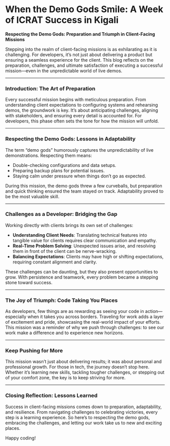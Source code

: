 # **When the Demo Gods Smile: A Week of ICRAT Success in Kigali**

**Respecting the Demo Gods: Preparation and Triumph in Client-Facing Missions**

Stepping into the realm of client-facing missions is as exhilarating as it is challenging. For developers, it’s not just about delivering a product but ensuring a seamless experience for the client. This blog reflects on the preparation, challenges, and ultimate satisfaction of executing a successful mission—even in the unpredictable world of live demos.

---

### **Introduction: The Art of Preparation**

Every successful mission begins with meticulous preparation. From understanding client expectations to configuring systems and rehearsing demos, the groundwork is key. It’s about anticipating challenges, aligning with stakeholders, and ensuring every detail is accounted for. For developers, this phase often sets the tone for how the mission will unfold.

---

### **Respecting the Demo Gods: Lessons in Adaptability**

The term “demo gods” humorously captures the unpredictability of live demonstrations. Respecting them means:

- Double-checking configurations and data setups.
- Preparing backup plans for potential issues.
- Staying calm under pressure when things don’t go as expected.

During this mission, the demo gods threw a few curveballs, but preparation and quick thinking ensured the team stayed on track. Adaptability proved to be the most valuable skill.

---

### **Challenges as a Developer: Bridging the Gap**

Working directly with clients brings its own set of challenges:

- **Understanding Client Needs**: Translating technical features into tangible value for clients requires clear communication and empathy.
- **Real-Time Problem Solving**: Unexpected issues arise, and resolving them in front of the client can be nerve-wracking.
- **Balancing Expectations**: Clients may have high or shifting expectations, requiring constant alignment and clarity.

These challenges can be daunting, but they also present opportunities to grow. With persistence and teamwork, every problem became a stepping stone toward success.

---

### **The Joy of Triumph: Code Taking You Places**

As developers, few things are as rewarding as seeing your code in action—especially when it takes you across borders. Traveling for work adds a layer of excitement and pride, showcasing the real-world impact of your efforts. This mission was a reminder of why we push through challenges: to see our work make a difference and to experience new horizons.

---

### **Keep Pushing for More**

This mission wasn’t just about delivering results; it was about personal and professional growth. For those in tech, the journey doesn’t stop here. Whether it’s learning new skills, tackling tougher challenges, or stepping out of your comfort zone, the key is to keep striving for more.

---

### **Closing Reflection: Lessons Learned**

Success in client-facing missions comes down to preparation, adaptability, and resilience. From navigating challenges to celebrating victories, every step is a learning experience. So here’s to respecting the demo gods, embracing the challenges, and letting our work take us to new and exciting places.

Happy coding!

